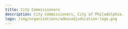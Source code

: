 ```yaml
---
title: City Commissioners
description: City Commissioners, City of Philadelphia.
logo: /img/organizations/adminadjudication-logo.png
---
```


